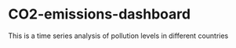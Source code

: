 # CO2-emissions-dashboard
This is a time series analysis of pollution levels in different countries
